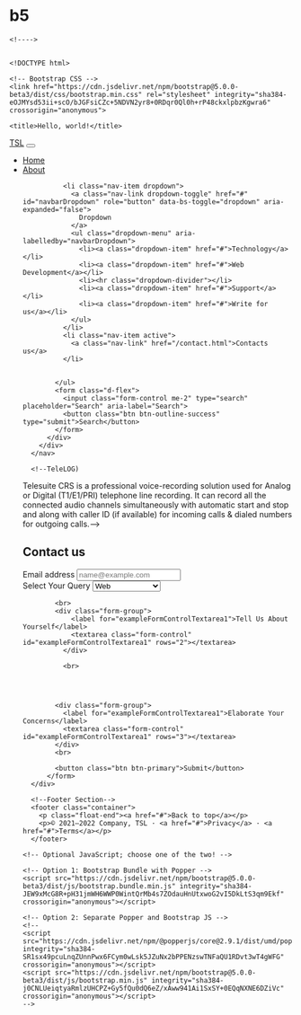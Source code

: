 # b5

    <!---->


    <!DOCTYPE html>
<html lang="en">
<head>
    <meta charset="UTF-8">
    <meta http-equiv="X-UA-Compatible" content="IE=edge">
    <meta name="viewport" content="width=device-width, initial-scale=1.0">
    <title>TSL</title>
</head>
<body>
    <!--BOOTSTRAP STARTER-->
    <!doctype html>
<html lang="en">
  <head>
    <!-- Required meta tags -->
    <meta charset="utf-8">
    <meta name="viewport" content="width=device-width, initial-scale=1">

    <!-- Bootstrap CSS -->
    <link href="https://cdn.jsdelivr.net/npm/bootstrap@5.0.0-beta3/dist/css/bootstrap.min.css" rel="stylesheet" integrity="sha384-eOJMYsd53ii+scO/bJGFsiCZc+5NDVN2yr8+0RDqr0Ql0h+rP48ckxlpbzKgwra6" crossorigin="anonymous">

    <title>Hello, world!</title>
  </head>
  <body>
    <!--NAV BAR-->
    <nav class="navbar navbar-expand-lg navbar-dark bg-dark">
        <div class="container-fluid">
          <a class="navbar-brand" href="#">TSL</a>
          <button class="navbar-toggler" type="button" data-bs-toggle="collapse" data-bs-target="#navbarSupportedContent" aria-controls="navbarSupportedContent" aria-expanded="false" aria-label="Toggle navigation">
            <span class="navbar-toggler-icon"></span>
          </button>
          <div class="collapse navbar-collapse" id="navbarSupportedContent">
            <ul class="navbar-nav me-auto mb-2 mb-lg-0">
              <li class="nav-item">
                <a class="nav-link " aria-current="page" href="/">Home</a>
              </li>
              <li class="nav-item ">
                <a class="nav-link" href="/about.html">About</a>
              </li>
              
              <li class="nav-item dropdown">
                <a class="nav-link dropdown-toggle" href="#" id="navbarDropdown" role="button" data-bs-toggle="dropdown" aria-expanded="false">
                  Dropdown
                </a>
                <ul class="dropdown-menu" aria-labelledby="navbarDropdown">
                  <li><a class="dropdown-item" href="#">Technology</a></li>
                  <li><a class="dropdown-item" href="#">Web Development</a></li>
                  <li><hr class="dropdown-divider"></li>
                  <li><a class="dropdown-item" href="#">Support</a></li>
                  <li><a class="dropdown-item" href="#">Write for us</a></li>
                </ul>
              </li>
              <li class="nav-item active">
                <a class="nav-link" href="/contact.html">Contacts us</a>
              </li>
              
              
            </ul>
            <form class="d-flex">
              <input class="form-control me-2" type="search" placeholder="Search" aria-label="Search">
              <button class="btn btn-outline-success" type="submit">Search</button>
            </form>
          </div>
        </div>
      </nav>

      <!--TeleLOG)​
Telesuite CRS is a professional voice-recording solution used for Analog or Digital (T1/E1/PRI) telephone line recording. It can record all the connected audio channels simultaneously with automatic start and stop and along with caller ID (if available) for incoming calls & dialed numbers for outgoing calls.-->
      <!--About Section-->
      <div class="container my-5  ">
          <h2>Contact us</h2>
          <form>
            <div class="form-group">
              <label for="exampleFormControlInput1">Email address</label>
              <input type="email" class="form-control" id="exampleFormControlInput1" placeholder="name@example.com">
            </div>
            <div class="form-group">
              <label for="exampleFormControlSelect1">Select Your Query</label>
              <select class="form-control" id="exampleFormControlSelect1">
                <option>Web</option>
                <option>Web Technology</option>
                <option>Stack Trace</option>
                <option>Iot</option>
                <option>Others</option>
              </select>
            </div>
            
            <br>
            <div class="form-group">
                <label for="exampleFormControlTextarea1">Tell Us About Yourself</label>
                <textarea class="form-control" id="exampleFormControlTextarea1" rows="2"></textarea>
              </div>

              <br>

            


            <div class="form-group">
              <label for="exampleFormControlTextarea1">Elaborate Your Concerns</label>
              <textarea class="form-control" id="exampleFormControlTextarea1" rows="3"></textarea>
            </div>
            <br>
            
            <button class="btn btn-primary">Submit</button>
          </form>
      </div>

      <!--Footer Section-->
      <footer class="container">
        <p class="float-end"><a href="#">Back to top</a></p>
        <p>© 2021–2022 Company, TSL · <a href="#">Privacy</a> · <a href="#">Terms</a></p>
      </footer>

    <!-- Optional JavaScript; choose one of the two! -->

    <!-- Option 1: Bootstrap Bundle with Popper -->
    <script src="https://cdn.jsdelivr.net/npm/bootstrap@5.0.0-beta3/dist/js/bootstrap.bundle.min.js" integrity="sha384-JEW9xMcG8R+pH31jmWH6WWP0WintQrMb4s7ZOdauHnUtxwoG2vI5DkLtS3qm9Ekf" crossorigin="anonymous"></script>

    <!-- Option 2: Separate Popper and Bootstrap JS -->
    <!--
    <script src="https://cdn.jsdelivr.net/npm/@popperjs/core@2.9.1/dist/umd/popper.min.js" integrity="sha384-SR1sx49pcuLnqZUnnPwx6FCym0wLsk5JZuNx2bPPENzswTNFaQU1RDvt3wT4gWFG" crossorigin="anonymous"></script>
    <script src="https://cdn.jsdelivr.net/npm/bootstrap@5.0.0-beta3/dist/js/bootstrap.min.js" integrity="sha384-j0CNLUeiqtyaRmlzUHCPZ+Gy5fQu0dQ6eZ/xAww941Ai1SxSY+0EQqNXNE6DZiVc" crossorigin="anonymous"></script>
    -->
  </body>
</html>
</body>
</html>
